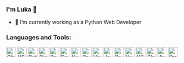 ### I'm Luka 👋

- 🔭 I’m currently working as a Python Web Developer

### Languages and Tools:

<img align="left" alt="Github" width="26px" src="https://img.stackshare.io/service/27/sBsvBbjY.png" />
<img align="left" alt="VScode" width="26px" src="https://img.stackshare.io/service/4202/Visual_Studio_Code_logo.png"/>
<img align="left" alt="Python" width="26px" src="https://img.stackshare.io/service/993/pUBY5pVj.png"/>
<img align="left" alt="Django" width="26px" src="https://img.stackshare.io/service/994/4aGjtNQv.png"/>
<img align="left" alt="PostgreSQL" width="26px" src="https://img.stackshare.io/service/1028/ASOhU5xJ.png"/>
<img align="left" alt="Docker" width="26px" src="https://img.stackshare.io/service/586/n4u37v9t_400x400.png"/>
<img align="left" alt="Kubernates" width="26px" src="https://img.stackshare.io/service/1885/21_d3cvM.png"/>
<img align="left" alt="Redis" width="26px" src="https://img.stackshare.io/service/1031/redis.png"/>
<img align="left" alt="Ubuntu" width="26px" src="https://img.stackshare.io/service/3511/cof_orange_hex.jpg"/>
<img align="left" alt="JavaScript" width="26px" src="https://img.stackshare.io/service/1209/javascript.jpeg"/>
<img align="left" alt="React" width="26px" src="https://img.stackshare.io/service/1020/OYIaJ1KK.png"/>
<img align="left" alt="VueJs" width="26px" src="https://img.stackshare.io/service/3837/paeckCWC.png"/>
<img align="left" alt="HTML5" width="26px" src="https://img.stackshare.io/service/2538/kEpgHiC9.png"/>
<img align="left" alt="Slack" width="26px" src="https://img.stackshare.io/service/675/RNiSRYOF_400x400.jpg"/>
<img align="left" alt="Jira" width="26px" src="https://img.stackshare.io/service/154/Qifq4jpS_400x400.jpg"/>
<img align="left" alt="StackOverflow" width="26px" src="https://img.stackshare.io/service/1927/so-icon.png"/>

<br />
<br />
